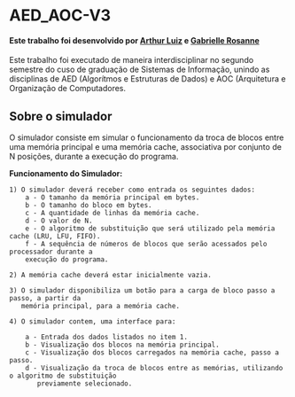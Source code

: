 # AED_AOC-V3
#### Este trabalho foi desenvolvido por [Arthur Luiz](https://github.com/arthurl31) e [Gabrielle Rosanne](https://github.com/GabrielleRSAlbergaria)

Este trabalho foi executado de maneira interdisciplinar no segundo semestre do cuso de graduação de Sistemas de Informação, unindo as disciplinas de AED (Algorítmos e Estruturas de Dados) e AOC (Arquitetura e Organização de Computadores.

## Sobre o simulador
O simulador consiste em simular o funcionamento da troca de blocos entre uma memória principal e uma
memória cache, associativa por conjunto de N posições, durante a execução do programa.

**Funcionamento do Simulador:**

    1) O simulador deverá receber como entrada os seguintes dados:
        a - O tamanho da memória principal em bytes.
        b - O tamanho do bloco em bytes.
        c - A quantidade de linhas da memória cache.
        d - O valor de N.
        e - O algoritmo de substituição que será utilizado pela memória cache (LRU, LFU, FIFO).
        f - A sequência de números de blocos que serão acessados pelo processador durante a
        execução do programa.

    2) A memória cache deverá estar inicialmente vazia.
    
    3) O simulador disponibiliza um botão para a carga de bloco passo a passo, a partir da
       memória principal, para a memória cache.
       
    4) O simulador contem, uma interface para:
   
        a - Entrada dos dados listados no item 1.
        b - Visualização dos blocos na memória principal.
        c - Visualização dos blocos carregados na memória cache, passo a passo.
        d - Visualização da troca de blocos entre as memórias, utilizando o algoritmo de substituição
           previamente selecionado.
           
       
